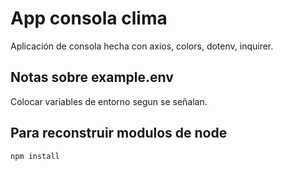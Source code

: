 # App consola clima
Aplicación de consola hecha con axios, colors, dotenv, inquirer.

## Notas sobre example.env
Colocar variables de entorno segun se señalan.

## Para reconstruir modulos de node
```
npm install
```